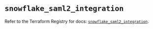 # `snowflake_saml2_integration`

Refer to the Terraform Registry for docs: [`snowflake_saml2_integration`](https://registry.terraform.io/providers/snowflakedb/snowflake/2.3.0/docs/resources/saml2_integration).
